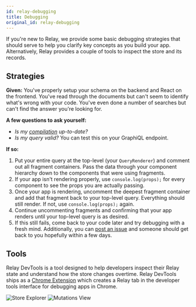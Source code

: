```yaml
---
id: relay-debugging
title: Debugging
original_id: relay-debugging
---
```

If you're new to Relay, we provide some basic debugging strategies that should serve to help you clarify key concepts as you build your app. Alternatively, Relay provides a couple of tools to inspect the store and its records.

## Strategies

**Given:** You've properly setup your schema on the backend and React on the frontend. You've read through the documents but can't seem to identify what's wrong with your code. You've even done a number of searches but can't find the answer you're looking for.

**A few questions to ask yourself:**

-   _Is my [compilation](./installation-and-setup#set-up-relay-compiler) up-to-date?_
-   _Is my query valid?_ You can test this on your GraphiQL endpoint.

**If so:**

1.  Put your entire query at the top-level (your `QueryRenderer`) and comment out all fragment containers. Pass the data through your component hierarchy down to the components that were using fragments.
2.  If your app isn't rendering properly, use `console.log(props);` for every component to see the props you are actually passing.
3.  Once your app is rendering, uncomment the deepest fragment container and add that fragment back to your top-level query. Everything should still render. If not, use `console.log(props);` again.
4.  Continue uncommenting fragments and confirming that your app renders until your top-level query is as desired.
5.  If this still fails, come back to your code later and try debugging with a fresh mind. Additionally, you can [post an issue](https://github.com/facebook/relay/issues/new) and someone should get back to you hopefully within a few days.

## Tools

Relay DevTools is a tool designed to help developers inspect their Relay state and understand how the store changes overtime. Relay DevTools ships as a [Chrome Extension][extension] which creates a Relay tab in the developer tools interface for debugging apps in Chrome.

![Store Explorer](/img/docs/store-explorer-updated.png)
![Mutations View](/img/docs/mutations-view-updated.png)

[extension]: https://chrome.google.com/webstore/detail/relay-developer-tools/ncedobpgnmkhcmnnkcimnobpfepidadl

[app]: https://www.npmjs.com/package/relay-devtools
